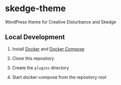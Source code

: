 # skedge-theme
WordPress theme for Creative Disturbance and Skedge


## Local Development

1. Install [Docker](https://docs.docker.com/install/) and [Docker Compose](https://docs.docker.com/compose/install/)

2. Clone this repository

3. Create the `plugins` directory

4. Start docker-compose from the repository root
